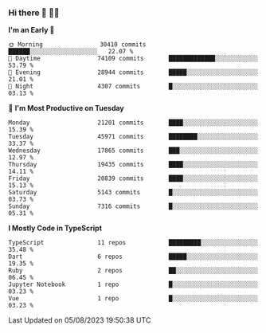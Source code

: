 ### Hi there 👋 🧑‍💻



<!--START_SECTION:waka-->
**I'm an Early 🐤** 

```text
🌞 Morning                30410 commits       ██████░░░░░░░░░░░░░░░░░░░   22.07 % 
🌆 Daytime                74109 commits       █████████████░░░░░░░░░░░░   53.79 % 
🌃 Evening                28944 commits       █████░░░░░░░░░░░░░░░░░░░░   21.01 % 
🌙 Night                  4307 commits        █░░░░░░░░░░░░░░░░░░░░░░░░   03.13 % 
```
📅 **I'm Most Productive on Tuesday** 

```text
Monday                   21201 commits       ████░░░░░░░░░░░░░░░░░░░░░   15.39 % 
Tuesday                  45971 commits       ████████░░░░░░░░░░░░░░░░░   33.37 % 
Wednesday                17865 commits       ███░░░░░░░░░░░░░░░░░░░░░░   12.97 % 
Thursday                 19435 commits       ████░░░░░░░░░░░░░░░░░░░░░   14.11 % 
Friday                   20839 commits       ████░░░░░░░░░░░░░░░░░░░░░   15.13 % 
Saturday                 5143 commits        █░░░░░░░░░░░░░░░░░░░░░░░░   03.73 % 
Sunday                   7316 commits        █░░░░░░░░░░░░░░░░░░░░░░░░   05.31 % 
```


**I Mostly Code in TypeScript** 

```text
TypeScript               11 repos            █████████░░░░░░░░░░░░░░░░   35.48 % 
Dart                     6 repos             █████░░░░░░░░░░░░░░░░░░░░   19.35 % 
Ruby                     2 repos             ██░░░░░░░░░░░░░░░░░░░░░░░   06.45 % 
Jupyter Notebook         1 repo              █░░░░░░░░░░░░░░░░░░░░░░░░   03.23 % 
Vue                      1 repo              █░░░░░░░░░░░░░░░░░░░░░░░░   03.23 % 
```




 Last Updated on 05/08/2023 19:50:38 UTC
<!--END_SECTION:waka-->


